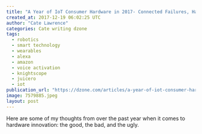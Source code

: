 ```yaml
---
title: "A Year of IoT Consumer Hardware in 2017- Connected Failures, Hacking, and..."
created_at: 2017-12-19 06:02:25 UTC
author: "Cate Lawrence"
categories: Cate writing dzone
tags: 
  - robotics
  - smart technology
  - wearables
  - alexa
  - amazon
  - voice activation
  - knightscope
  - juicero
  - iot
publication_url: "https://dzone.com/articles/a-year-of-iot-consumer-hardware-in-2017-connected"
image: 7579885.jpeg
layout: post
---
```

Here are some of my thoughts from over the past year when it comes to hardware innovation: the good, the bad, and the ugly.

